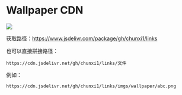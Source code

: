 # Wallpaper CDN

[![](https://data.jsdelivr.com/v1/package/gh/chunxi1/links/badge)](https://www.jsdelivr.com/package/gh/chunxi1/links)

获取路径：https://www.jsdelivr.com/package/gh/chunxi1/links

也可以直接拼接路径：

```
https://cdn.jsdelivr.net/gh/chunxi1/links/文件
```

例如：

```
https://cdn.jsdelivr.net/gh/chunxi1/links/imgs/wallpaper/abc.png
```
